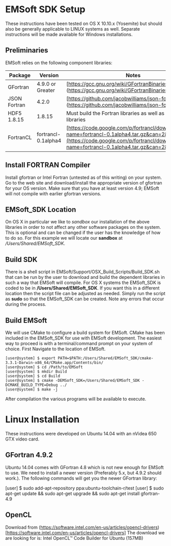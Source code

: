 # EMSoft SDK Setup #

These instructions have been tested on OS X  10.10.x (Yosemite) but should also be generally applicable to LINUX systems as well. Separate instructions will be made available for Windows installations.

## Preliminaries ##

EMSoft relies on the following component libraries:


| Package | Version | Notes |
|---------|---------|-------|
| GFortran | 4.9.0 or Greater | [https://gcc.gnu.org/wiki/GFortranBinaries] (https://gcc.gnu.org/wiki/GFortranBinaries) |
| JSON Fortran | 4.2.0 | [https://github.com/jacobwilliams/json-fortran] (https://github.com/jacobwilliams/json-fortran)|
| HDF5 1.8.15 | 1.8.15 | Must build the Fortran libraries as well as C/C++ libraries |
| FortranCL | fortrancl-0.1alpha4 | [https://code.google.com/p/fortrancl/downloads/detail?name=fortrancl-0.1alpha4.tar.gz&can=2&q=](https://code.google.com/p/fortrancl/downloads/detail?name=fortrancl-0.1alpha4.tar.gz&can=2&q=) |

## Install FORTRAN Compiler ##

Install gfortran or Intel Fortran (untested as of this writing) on your system. Go to the web site and download/install the appropriate version of gfortran for your OS version.  Make sure that you have at least version 4.9; EMSoft will not compile with earlier gfortran versions.

## EMSoft_SDK Location ##

On OS X in particular we like to *sandbox* our installation of the above libraries in order to not affect any other software packages on the system. This is optional and can be changed if the user has the knowledge of how to do so. For this example we will locate our **sandbox** at */Users/Shared/EMSoft_SDK*.

## Build SDK ##

There is a shell script in EMSoft/Support/OSX_Build_Scripts/Build_SDK.sh that can be run by the user to download and build the dependent libraries in such a way that EMSoft will compile. For OS X systems the EMSoft_SDK is coded to be in **/Users/Shared/EMSoft_SDK**. If you want this in a different location then the script file can be adjusted as needed. Simply run the script as **sudo** so that the EMSoft_SDK can be created. Note any errors that occur during the process.

## Build EMSoft ##

We will use CMake to configure a build system for EMSoft. CMake has been included in the EMSoft_SDK for use with EMSoft development. The easiest way to proceed is with a terminal/command prompt on your system of choice. First Navigate to the location of EMSoft.

	[user@system] $ export PATH=$PATH:/Users/Shared/EMSoft_SDK/cmake-3.3.1-Darwin-x86_64/CMake.app/Contents/bin/
	[user@system] $ cd /Path/to/EMSoft
	[user@system] $ mkdir Build
	[user@system] $ cd Build
	[user@system] $ cmake -DEMSoft_SDK=/Users/Shared/EMSoft_SDK -DCMAKE_BUILD_TYPE=Debug ../
	[user@system] $ make -j
	
After compilation the various programs will be available to execute.

# Linux Installation #

These instructions were developed on Ubuntu 14.04 with an nVidea 650 GTX video card.

## GFortran 4.9.2 ##

Ubuntu 14.04 comes with GFortran 4.8 which is not new enough for EMSoft to use. We need to install 
a newer version (Preferably 5.x, but 4.9.2 should work.). The following commands will get you
the newer GFortran library:

  [user] $ sudo add-apt-repository ppa:ubuntu-toolchain-r/test
  [user] $ sudo apt-get update && sudo apt-get upgrade && sudo apt-get install gfortran-4.9

## OpenCL ##
Download from (https://software.intel.com/en-us/articles/opencl-drivers)[https://software.intel.com/en-us/articles/opencl-drivers]
The download we are looking for is:
  Intel OpenCL™ Code Builder for Ubuntu (157MB)



